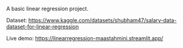 A basic linear regression project.

Dataset: https://www.kaggle.com/datasets/shubham47/salary-data-dataset-for-linear-regression

Live demo: https://linearregression-maastahmini.streamlit.app/
